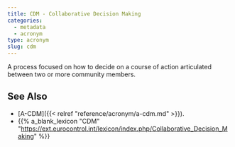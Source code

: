 ```yaml
---
title: CDM - Collaborative Decision Making
categories:
  - metadata
  - acronym
type: acronym
slug: cdm
---
```


A process focused on how to decide on a course of action articulated between two or more community members.

## See Also

* [A-CDM]({{< relref "reference/acronym/a-cdm.md" >}}).
* {{% a_blank_lexicon "CDM" "https://ext.eurocontrol.int/lexicon/index.php/Collaborative_Decision_Making" %}}
